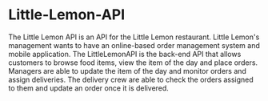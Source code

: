 # Little-Lemon-API

The Little Lemon API is an API for the Little Lemon restaurant. Little Lemon's management wants to have an online-based order management system and mobile application. The LittleLemonAPI is the back-end API that allows customers to browse food items, view the item of the day and place orders. Managers are able to update the item of the day and monitor orders and assign deliveries. The delivery crew are able to check the orders assigned to them and update an order once it is delivered.

